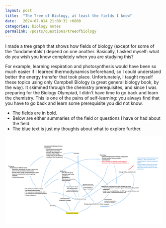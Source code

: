 ```yaml
---
layout: post
title:  "The Tree of Biology, at least the fields I know"
date:   2024-07-014 21:08:32 +0800
categories: biology notes
permalink: /posts/questions/treeofbiology
---
```


I made a tree graph that shows how fields of biology (except for some of the 'fundamentals') depend on one another. Basically, I asked myself: what do you wish you know completely when you are studying this? 

For example, learning respiration and photosynthesis would have been so much easier if I learned thermodynamics beforehand, so I could understand better the energy transfer that took place. Unfortunately, I taught myself these topics using only Campbell Biology (a great general biology book, by the way). It skimmed through the chemistry prerequisites, and since I was preparing for the Biology Olympiad, I didn't have time to go back and learn the chemistry. This is one of the pains of self-learning: you always find that you have to go back and learn some prerequisite you did not know.

- The fields are in bold.
- Below are either summaries of the field or questions I have or had about the field
- The blue text is just my thoughts about what to explore further.

![tree of bio](treeofbiology.png "Tree of Biology")